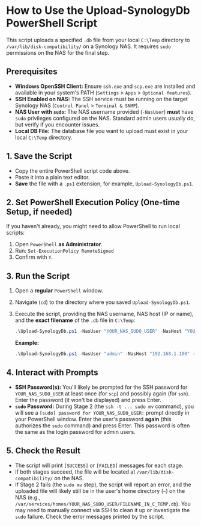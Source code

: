 # How to Use the Upload-SynologyDb PowerShell Script

This script uploads a specified `.db` file from your local `C:\Temp` directory to `/var/lib/disk-compatibility/` on a Synology NAS. It requires `sudo` permissions on the NAS for the final step.

## Prerequisites

* **Windows OpenSSH Client:** Ensure `ssh.exe` and `scp.exe` are installed and available in your system's PATH (`Settings` > `Apps` > `Optional features`).
* **SSH Enabled on NAS:** The SSH service must be running on the target Synology NAS (`Control Panel` > `Terminal & SNMP`).
* **NAS User with `sudo`:** The NAS username provided (`-NasUser`) **must** have `sudo` privileges configured on the NAS. Standard admin users usually do, but verify if you encounter issues.
* **Local DB File:** The database file you want to upload must exist in your local `C:\Temp` directory.

## 1. Save the Script

* Copy the entire PowerShell script code above.
* Paste it into a plain text editor.
* **Save** the file with a `.ps1` extension, for example, `Upload-SynologyDb.ps1`.

## 2. Set PowerShell Execution Policy (One-time Setup, if needed)

If you haven't already, you might need to allow PowerShell to run local scripts:
1.  Open `PowerShell` **as Administrator**.
2.  Run: `Set-ExecutionPolicy RemoteSigned`
3.  Confirm with `Y`.

## 3. Run the Script

1.  Open a **regular** `PowerShell` window.
2.  Navigate (`cd`) to the directory where you saved `Upload-SynologyDb.ps1`.
3.  Execute the script, providing the NAS username, NAS host (IP or name), and the **exact filename** of the `.db` file in `C:\Temp`:

    ```powershell
    .\Upload-SynologyDb.ps1 -NasUser "YOUR_NAS_SUDO_USER" -NasHost "YOUR_NAS_IP_OR_HOSTNAME" -DbFileName "FILENAME_IN_C_TEMP.db"
    ```

    **Example:**
    ```powershell
    .\Upload-SynologyDb.ps1 -NasUser "admin" -NasHost "192.168.1.100" -DbFileName "DS920+_host_v7.db"
    ```

## 4. Interact with Prompts

* **SSH Password(s):** You'll likely be prompted for the SSH password for `YOUR_NAS_SUDO_USER` at least once (for `scp`) and possibly again (for `ssh`). Enter the password (it won't be displayed) and press Enter.
* **`sudo` Password:** During Stage 2 (the `ssh -t ... sudo mv` command), you will see a `[sudo] password for YOUR_NAS_SUDO_USER:` prompt directly in your PowerShell window. Enter the user's password **again** (this authorizes the `sudo` command) and press Enter. This password is often the same as the login password for admin users.

## 5. Check the Result

* The script will print `[SUCCESS]` or `[FAILED]` messages for each stage.
* If both stages succeed, the file will be located at `/var/lib/disk-compatibility/` on the NAS.
* If Stage 2 fails (the `sudo mv` step), the script will report an error, and the uploaded file will likely still be in the user's home directory (`~`) on the NAS (e.g., `/var/services/homes/YOUR_NAS_SUDO_USER/FILENAME_IN_C_TEMP.db`). You may need to manually connect via SSH to clean it up or investigate the `sudo` failure. Check the error messages printed by the script.
